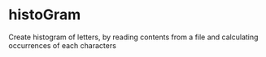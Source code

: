 # histoGram
Create histogram of letters, by reading contents from a file and calculating occurrences of each characters
